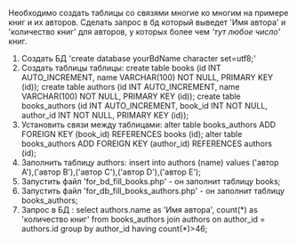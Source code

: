 Необходимо создать таблицы со связями многие ко многим на примере книг и их авторов.
Сделать запрос в бд который выведет 'Имя автора' и 'количество книг' для авторов, у которых более чем *'тут любое число'* книг.

1. Создать БД 'create database yourBdName character set=utf8;'
2. Создать таблицы таблицы:
create table books (id INT AUTO_INCREMENT, name VARCHAR(100) NOT NULL, PRIMARY KEY (id));
create table authors (id INT AUTO_INCREMENT, name VARCHAR(100) NOT NULL, PRIMARY KEY (id));
create table books_authors (id INT AUTO_INCREMENT, book_id INT NOT NULL, author_id INT NOT NULL, PRIMARY KEY (id));
3. Установить связи между таблицами:
alter table books_authors ADD FOREIGN KEY (book_id) REFERENCES books (id);
alter table books_authors ADD FOREIGN KEY (author_id) REFERENCES authors (id);
4. Заполнить таблицу authors: insert into authors (name) values ('автор A'),('автор B'),('автор C'),('автор D'),('автор E');
5. Запустить файл 'for_bd_fill_books.php' - он заполнит таблицу books;
6. Запустить файл 'for_db_fill_books_authors.php' - он заполнит таблицу books_authors; 
7. Запрос в БД : select authors.name as 'Имя автора', count(\*) as 'количество книг' from books_authors join authors on author_id = authors.id group by author_id having count(*)>46;


